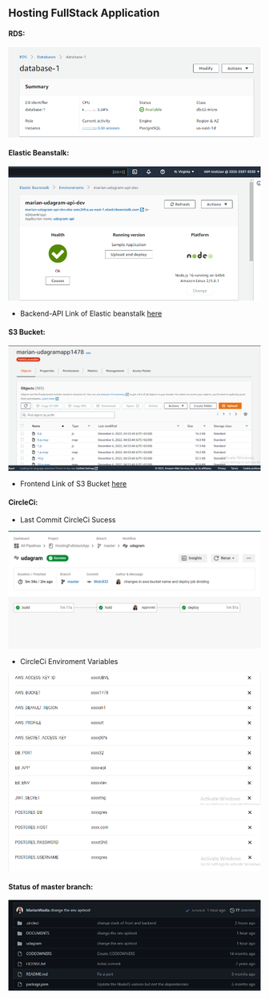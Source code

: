 ## Hosting FullStack Application 


#### RDS:
![RDS-Img](./screenshots/RDS.png)

#### Elastic Beanstalk:
![Elastic beanstalk-Img](./screenshots/EBS.png)
- Backend-API Link of Elastic beanstalk [here](http://marian-udagram-api-dev.eba-amc2tfca.us-east-1.elasticbeanstalk.com/)


#### S3 Bucket:
![S3 Bucket-Img](./screenshots/S3.png)
- Frontend Link of S3 Bucket [here](http://marian-udagramapp1478.s3-website-us-east-1.amazonaws.com)


#### CircleCi:
- Last Commit CircleCi Sucess 

![CircleCi-Img](./screenshots/circleci-success.png)

- CircleCi Enviroment Variables 

![CircleCi-ENV-Img](./screenshots/env1.png)
![CircleCi-ENV-Img](./screenshots/env2.png)

#### Status of master branch:
![CircleCi-Img](./screenshots/status-branch.png)